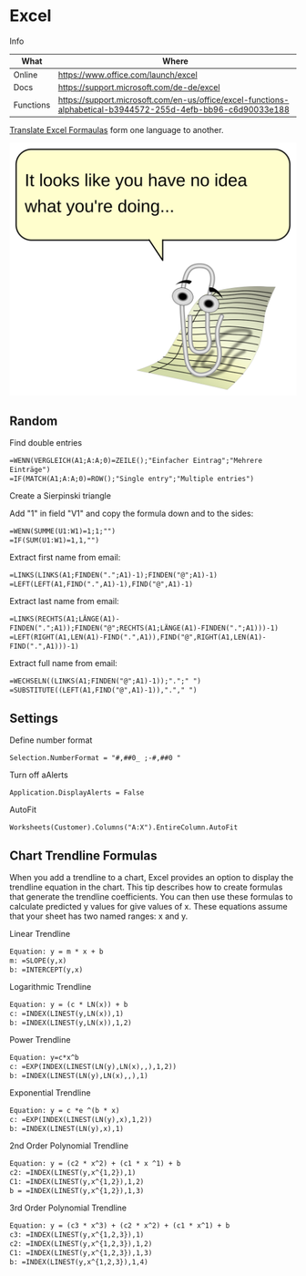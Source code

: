 # Excel

Info

| What      | Where                                                                                                          |
| --------- | -------------------------------------------------------------------------------------------------------------- |
| Online    | <https://www.office.com/launch/excel>                                                                          |
| Docs      | <https://support.microsoft.com/de-de/excel>                                                                    |
| Functions | <https://support.microsoft.com/en-us/office/excel-functions-alphabetical-b3944572-255d-4efb-bb96-c6d90033e188> |

[Translate Excel Formaulas](https://en.excel-translator.de/translator/) form one language to another.

![clippy](_clippy.svg)

## Random

Find double entries

``` xlsx
=WENN(VERGLEICH(A1;A:A;0)=ZEILE();"Einfacher Eintrag";"Mehrere Einträge")
=IF(MATCH(A1;A:A;0)=ROW();"Single entry";"Multiple entries")
```

Create a Sierpinski triangle

Add "1" in field "V1" and copy the formula down and to the sides:

``` xlsx
=WENN(SUMME(U1:W1)=1;1;"")
=IF(SUM(U1:W1)=1,1,"")
```

Extract first name from email:

``` xlsx
=LINKS(LINKS(A1;FINDEN(".";A1)-1);FINDEN("@";A1)-1)
=LEFT(LEFT(A1,FIND(".",A1)-1),FIND("@",A1)-1)
```

Extract last name from email:

``` xlsx
=LINKS(RECHTS(A1;LÄNGE(A1)-FINDEN(".";A1));FINDEN("@";RECHTS(A1;LÄNGE(A1)-FINDEN(".";A1)))-1)
=LEFT(RIGHT(A1,LEN(A1)-FIND(".",A1)),FIND("@",RIGHT(A1,LEN(A1)-FIND(".",A1)))-1)
```

Extract full name from email:

``` xlsx
=WECHSELN((LINKS(A1;FINDEN("@";A1)-1));".";" ")
=SUBSTITUTE((LEFT(A1,FIND("@",A1)-1)),"."," ")
```

## Settings

Define number format

``` xlsx
Selection.NumberFormat = "#,##0_ ;-#,##0 "
```

Turn off aAlerts

``` xlsx
Application.DisplayAlerts = False
```

AutoFit

``` xlsx
Worksheets(Customer).Columns("A:X").EntireColumn.AutoFit
```

## Chart Trendline Formulas

When you add a trendline to a chart, Excel provides an option to display the trendline equation in the chart. This tip describes how to create formulas that generate the trendline coefficients. You can then use these formulas to calculate predicted y values for give values of x. These equations assume that your sheet has two named ranges: x and y.

Linear Trendline

``` xlsx
Equation: y = m * x + b
m: =SLOPE(y,x)
b: =INTERCEPT(y,x)
```

Logarithmic Trendline

``` xlsx
Equation: y = (c * LN(x)) + b
c: =INDEX(LINEST(y,LN(x)),1)
b: =INDEX(LINEST(y,LN(x)),1,2)
```

Power Trendline

``` xlsx
Equation: y=c*x^b
c: =EXP(INDEX(LINEST(LN(y),LN(x),,),1,2))
b: =INDEX(LINEST(LN(y),LN(x),,),1)
```

Exponential Trendline

``` xlsx
Equation: y = c *e ^(b * x)
c: =EXP(INDEX(LINEST(LN(y),x),1,2))
b: =INDEX(LINEST(LN(y),x),1)
```

2nd Order Polynomial Trendline

``` xlsx
Equation: y = (c2 * x^2) + (c1 * x ^1) + b
c2: =INDEX(LINEST(y,x^{1,2}),1)
C1: =INDEX(LINEST(y,x^{1,2}),1,2)
b = =INDEX(LINEST(y,x^{1,2}),1,3)
```

3rd Order Polynomial Trendline

``` xlsx
Equation: y = (c3 * x^3) + (c2 * x^2) + (c1 * x^1) + b
c3: =INDEX(LINEST(y,x^{1,2,3}),1)
c2: =INDEX(LINEST(y,x^{1,2,3}),1,2)
C1: =INDEX(LINEST(y,x^{1,2,3}),1,3)
b: =INDEX(LINEST(y,x^{1,2,3}),1,4)
```
